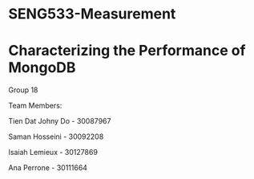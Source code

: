 # SENG533-Measurement
# Characterizing the Performance of MongoDB 
Group 18


Team Members: 

Tien Dat Johny Do - 30087967 

Saman Hosseini - 30092208 


Isaiah Lemieux - 30127869 

Ana Perrone - 30111664
